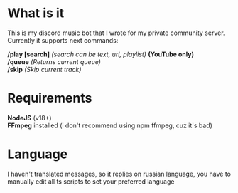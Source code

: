 # What is it
This is my discord music bot that I wrote for my private community server.
Currently it supports next commands:

<b>/play [search]</b> <i>(search can be text, url, playlist)</i> <b>(YouTube only)</b><br>
<b>/queue</b> <i>(Returns current queue)<br></i>
<b>/skip</b> <i>(Skip current track)<br></i>

# Requirements
<b>NodeJS</b> (v18+)<br>
<b>FFmpeg</b> installed (i don't recommend using npm ffmpeg, cuz it's bad)

# Language
I haven't translated messages, so it replies on russian language, you have to manually edit all ts scripts to set your preferred language
